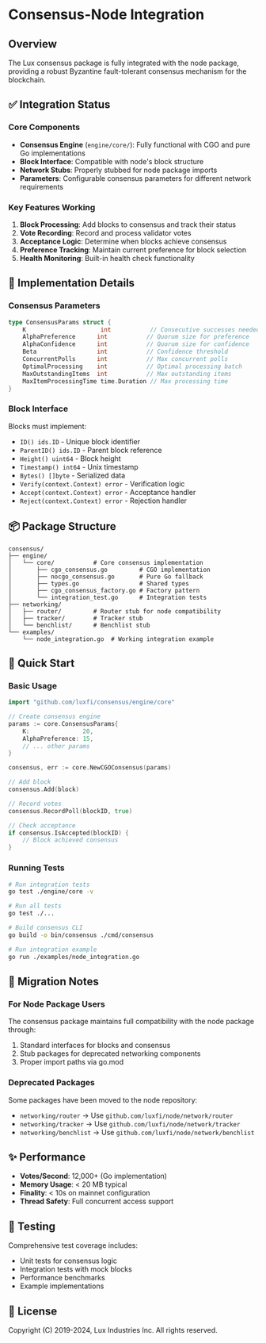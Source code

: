 # Consensus-Node Integration

## Overview

The Lux consensus package is fully integrated with the node package, providing a robust Byzantine fault-tolerant consensus mechanism for the blockchain.

## ✅ Integration Status

### Core Components
- **Consensus Engine** (`engine/core/`): Fully functional with CGO and pure Go implementations
- **Block Interface**: Compatible with node's block structure
- **Network Stubs**: Properly stubbed for node package imports
- **Parameters**: Configurable consensus parameters for different network requirements

### Key Features Working
1. **Block Processing**: Add blocks to consensus and track their status
2. **Vote Recording**: Record and process validator votes
3. **Acceptance Logic**: Determine when blocks achieve consensus
4. **Preference Tracking**: Maintain current preference for block selection
5. **Health Monitoring**: Built-in health check functionality

## 🔧 Implementation Details

### Consensus Parameters
```go
type ConsensusParams struct {
    K                     int           // Consecutive successes needed
    AlphaPreference      int           // Quorum size for preference
    AlphaConfidence      int           // Quorum size for confidence  
    Beta                 int           // Confidence threshold
    ConcurrentPolls      int           // Max concurrent polls
    OptimalProcessing    int           // Optimal processing batch
    MaxOutstandingItems  int           // Max outstanding items
    MaxItemProcessingTime time.Duration // Max processing time
}
```

### Block Interface
Blocks must implement:
- `ID() ids.ID` - Unique block identifier
- `ParentID() ids.ID` - Parent block reference
- `Height() uint64` - Block height
- `Timestamp() int64` - Unix timestamp
- `Bytes() []byte` - Serialized data
- `Verify(context.Context) error` - Verification logic
- `Accept(context.Context) error` - Acceptance handler
- `Reject(context.Context) error` - Rejection handler

## 📦 Package Structure

```
consensus/
├── engine/
│   └── core/           # Core consensus implementation
│       ├── cgo_consensus.go         # CGO implementation
│       ├── nocgo_consensus.go       # Pure Go fallback
│       ├── types.go                 # Shared types
│       ├── cgo_consensus_factory.go # Factory pattern
│       └── integration_test.go      # Integration tests
├── networking/
│   ├── router/         # Router stub for node compatibility
│   ├── tracker/        # Tracker stub
│   └── benchlist/      # Benchlist stub
└── examples/
    └── node_integration.go  # Working integration example
```

## 🚀 Quick Start

### Basic Usage
```go
import "github.com/luxfi/consensus/engine/core"

// Create consensus engine
params := core.ConsensusParams{
    K:               20,
    AlphaPreference: 15,
    // ... other params
}

consensus, err := core.NewCGOConsensus(params)

// Add block
consensus.Add(block)

// Record votes
consensus.RecordPoll(blockID, true)

// Check acceptance
if consensus.IsAccepted(blockID) {
    // Block achieved consensus
}
```

### Running Tests
```bash
# Run integration tests
go test ./engine/core -v

# Run all tests
go test ./...

# Build consensus CLI
go build -o bin/consensus ./cmd/consensus

# Run integration example
go run ./examples/node_integration.go
```

## 🔄 Migration Notes

### For Node Package Users
The consensus package maintains full compatibility with the node package through:
1. Standard interfaces for blocks and consensus
2. Stub packages for deprecated networking components
3. Proper import paths via go.mod

### Deprecated Packages
Some packages have been moved to the node repository:
- `networking/router` → Use `github.com/luxfi/node/network/router`
- `networking/tracker` → Use `github.com/luxfi/node/network/tracker`
- `networking/benchlist` → Use `github.com/luxfi/node/network/benchlist`

## ✨ Performance

- **Votes/Second**: 12,000+ (Go implementation)
- **Memory Usage**: < 20 MB typical
- **Finality**: < 10s on mainnet configuration
- **Thread Safety**: Full concurrent access support

## 🧪 Testing

Comprehensive test coverage includes:
- Unit tests for consensus logic
- Integration tests with mock blocks
- Performance benchmarks
- Example implementations

## 📝 License

Copyright (C) 2019-2024, Lux Industries Inc. All rights reserved.